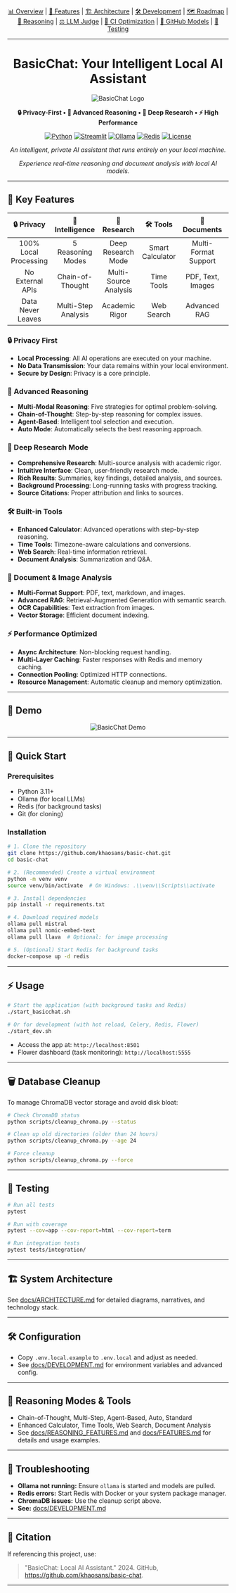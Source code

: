 <div align="center">

[📊 Overview](docs/TECHNICAL_OVERVIEW.md) | [📄 Features](docs/FEATURES.md) | [🏗️ Architecture](docs/ARCHITECTURE.md) | [🛠️ Development](docs/DEVELOPMENT.md) | [🗺️ Roadmap](docs/ROADMAP.md) | [🧠 Reasoning](docs/REASONING_FEATURES.md) | [⚖️ LLM Judge](docs/EVALUATORS.md) | [🚦 CI Optimization](docs/CI_OPTIMIZATION.md) | [🔗 GitHub Models](docs/GITHUB_MODELS_INTEGRATION.md) | [🧪 Testing](docs/TESTING.md)

---

# BasicChat: Your Intelligent Local AI Assistant

![BasicChat Logo](assets/brand/logo/elron-logo-full.png)

**🔒 Privacy-First • 🧠 Advanced Reasoning • 🔬 Deep Research • ⚡ High Performance**

[![Python](https://img.shields.io/badge/Python-3.11+-blue.svg)](https://python.org)
[![Streamlit](https://img.shields.io/badge/Streamlit-1.28+-red.svg)](https://streamlit.io)
[![Ollama](https://img.shields.io/badge/Ollama-Local%20LLMs-green.svg)](https://ollama.ai)
[![Redis](https://img.shields.io/badge/Redis-Task%20Queue-orange.svg)](https://redis.io)
[![License](https://img.shields.io/badge/License-MIT-green.svg)](LICENSE)

*An intelligent, private AI assistant that runs entirely on your local machine.*

*Experience real-time reasoning and document analysis with local AI models.*

</div>

---

## 🌟 Key Features

<div align="center">

| 🔒 **Privacy** | 🧠 **Intelligence** | 🔬 **Research** | 🛠️ **Tools** | 📄 **Documents** | ⚡ **Performance** |
|:---:|:---:|:---:|:---:|:---:|:---:|
| 100% Local Processing | 5 Reasoning Modes | Deep Research Mode | Smart Calculator | Multi-Format Support | Async Architecture |
| No External APIs | Chain-of-Thought | Multi-Source Analysis | Time Tools | PDF, Text, Images | Multi-Layer Caching |
| Data Never Leaves | Multi-Step Analysis | Academic Rigor | Web Search | Advanced RAG | Connection Pooling |

</div>

### 🔒 Privacy First

- **Local Processing**: All AI operations are executed on your machine.
- **No Data Transmission**: Your data remains within your local environment.
- **Secure by Design**: Privacy is a core principle.

### 🧠 Advanced Reasoning

- **Multi-Modal Reasoning**: Five strategies for optimal problem-solving.
- **Chain-of-Thought**: Step-by-step reasoning for complex issues.
- **Agent-Based**: Intelligent tool selection and execution.
- **Auto Mode**: Automatically selects the best reasoning approach.

### 🔬 Deep Research Mode

- **Comprehensive Research**: Multi-source analysis with academic rigor.
- **Intuitive Interface**: Clean, user-friendly research mode.
- **Rich Results**: Summaries, key findings, detailed analysis, and sources.
- **Background Processing**: Long-running tasks with progress tracking.
- **Source Citations**: Proper attribution and links to sources.

### 🛠️ Built-in Tools

- **Enhanced Calculator**: Advanced operations with step-by-step reasoning.
- **Time Tools**: Timezone-aware calculations and conversions.
- **Web Search**: Real-time information retrieval.
- **Document Analysis**: Summarization and Q&A.

### 📄 Document & Image Analysis

- **Multi-Format Support**: PDF, text, markdown, and images.
- **Advanced RAG**: Retrieval-Augmented Generation with semantic search.
- **OCR Capabilities**: Text extraction from images.
- **Vector Storage**: Efficient document indexing.

### ⚡ Performance Optimized

- **Async Architecture**: Non-blocking request handling.
- **Multi-Layer Caching**: Faster responses with Redis and memory caching.
- **Connection Pooling**: Optimized HTTP connections.
- **Resource Management**: Automatic cleanup and memory optimization.

---

## 🎥 Demo

<div align="center">

![BasicChat Demo](assets/demo_seq_0.6s.gif)

</div>

---

## 🚀 Quick Start

### Prerequisites

- Python 3.11+ 
- Ollama (for local LLMs)
- Redis (for background tasks)
- Git (for cloning)

### Installation

```bash
# 1. Clone the repository
git clone https://github.com/khaosans/basic-chat.git
cd basic-chat

# 2. (Recommended) Create a virtual environment
python -m venv venv
source venv/bin/activate  # On Windows: .\\venv\\Scripts\\activate

# 3. Install dependencies
pip install -r requirements.txt

# 4. Download required models
ollama pull mistral
ollama pull nomic-embed-text
ollama pull llava  # Optional: for image processing

# 5. (Optional) Start Redis for background tasks
docker-compose up -d redis
```

---

## ⚡ Usage

```bash
# Start the application (with background tasks and Redis)
./start_basicchat.sh

# Or for development (with hot reload, Celery, Redis, Flower)
./start_dev.sh
```

- Access the app at: `http://localhost:8501`
- Flower dashboard (task monitoring): `http://localhost:5555`

---

## 🗑️ Database Cleanup

To manage ChromaDB vector storage and avoid disk bloat:

```bash
# Check ChromaDB status
python scripts/cleanup_chroma.py --status

# Clean up old directories (older than 24 hours)
python scripts/cleanup_chroma.py --age 24

# Force cleanup
python scripts/cleanup_chroma.py --force
```

---

## 🧪 Testing

```bash
# Run all tests
pytest

# Run with coverage
pytest --cov=app --cov-report=html --cov-report=term

# Run integration tests
pytest tests/integration/
```

---

## 🏗️ System Architecture

See [docs/ARCHITECTURE.md](docs/ARCHITECTURE.md) for detailed diagrams, narratives, and technology stack.

---

## 🛠️ Configuration

- Copy `.env.local.example` to `.env.local` and adjust as needed.
- See [docs/DEVELOPMENT.md](docs/DEVELOPMENT.md) for environment variables and advanced config.

---

## 🧠 Reasoning Modes & Tools

- Chain-of-Thought, Multi-Step, Agent-Based, Auto, Standard
- Enhanced Calculator, Time Tools, Web Search, Document Analysis
- See [docs/REASONING_FEATURES.md](docs/REASONING_FEATURES.md) and [docs/FEATURES.md](docs/FEATURES.md) for details and usage examples.

---

## 🚦 Troubleshooting

- **Ollama not running:** Ensure `ollama` is started and models are pulled.
- **Redis errors:** Start Redis with Docker or your system package manager.
- **ChromaDB issues:** Use the cleanup script above.
- **See:** [docs/DEVELOPMENT.md](docs/DEVELOPMENT.md#troubleshooting)

---

## 📑 Citation

If referencing this project, use:

> "BasicChat: Local AI Assistant." 2024. GitHub, https://github.com/khaosans/basic-chat.

---
